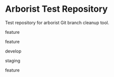 # Arborist Test Repository

Test repository for arborist Git branch cleanup tool.


feature


feature


develop


staging


feature
